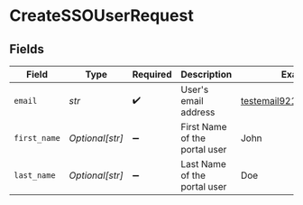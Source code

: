 # CreateSSOUserRequest


## Fields

| Field                         | Type                          | Required                      | Description                   | Example                       |
| ----------------------------- | ----------------------------- | ----------------------------- | ----------------------------- | ----------------------------- |
| `email`                       | *str*                         | :heavy_check_mark:            | User's email address          | testemail921@yopmail.com      |
| `first_name`                  | *Optional[str]*               | :heavy_minus_sign:            | First Name of the portal user | John                          |
| `last_name`                   | *Optional[str]*               | :heavy_minus_sign:            | Last Name of the portal user  | Doe                           |